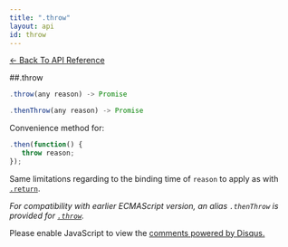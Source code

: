 ```yaml
---
title: ".throw"
layout: api
id: throw
---
```


[← Back To API Reference](/docs/api-reference.html)
<div class="api-code-section"><markdown>
##.throw

```js
.throw(any reason) -> Promise
```
```js
.thenThrow(any reason) -> Promise
```


Convenience method for:

```js
.then(function() {
   throw reason;
});
```

Same limitations regarding to the binding time of `reason` to apply as with [`.return`](.).

*For compatibility with earlier ECMAScript version, an alias `.thenThrow` is provided for [`.throw`](.).*
</markdown></div>

<div id="disqus_thread"></div>
<script type="text/javascript">
    var disqus_title = ".throw";
    var disqus_shortname = "bluebirdjs";
    var disqus_identifier = "disqus-id-throw";
    
    (function() {
        var dsq = document.createElement("script"); dsq.type = "text/javascript"; dsq.async = true;
        dsq.src = "//" + disqus_shortname + ".disqus.com/embed.js";
        (document.getElementsByTagName("head")[0] || document.getElementsByTagName("body")[0]).appendChild(dsq);
    })();
</script>
<noscript>Please enable JavaScript to view the <a href="https://disqus.com/?ref_noscript" rel="nofollow">comments powered by Disqus.</a></noscript>